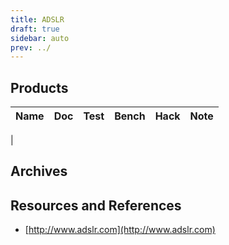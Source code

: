 ```yaml
---
title: ADSLR
draft: true
sidebar: auto
prev: ../
---
```


## Products

| Name                      | Doc | Test | Bench | Hack | Note |
|---------------------------|-----|------|-------|------|------|
| 

## Archives

## Resources and References

 * [http://www.adslr.com](http://www.adslr.com)

